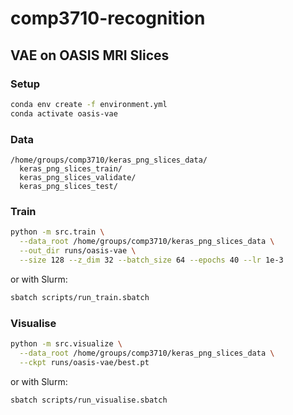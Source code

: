 # comp3710-recognition
## VAE on OASIS MRI Slices

### Setup
```bash
conda env create -f environment.yml
conda activate oasis-vae
````

### Data

```
/home/groups/comp3710/keras_png_slices_data/
  keras_png_slices_train/
  keras_png_slices_validate/
  keras_png_slices_test/
```

### Train

```bash
python -m src.train \
  --data_root /home/groups/comp3710/keras_png_slices_data \
  --out_dir runs/oasis-vae \
  --size 128 --z_dim 32 --batch_size 64 --epochs 40 --lr 1e-3
```

or with Slurm:

```bash
sbatch scripts/run_train.sbatch
```

### Visualise

```bash
python -m src.visualize \
  --data_root /home/groups/comp3710/keras_png_slices_data \
  --ckpt runs/oasis-vae/best.pt
```

or with Slurm:

```bash
sbatch scripts/run_visualise.sbatch
```